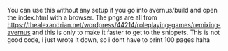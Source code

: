 You can use this without any setup if you go into avernus/build and open the index.html with a browser.
The pngs are all from https://thealexandrian.net/wordpress/44214/roleplaying-games/remixing-avernus and this is only to make it faster to get to the snippets.
This is not good code, i just wrote it down, so i dont have to print 100 pages haha
